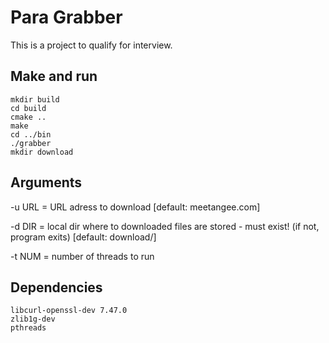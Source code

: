 # Para Grabber

This is a project to qualify for interview.

## Make and run
```shell
mkdir build
cd build
cmake ..
make
cd ../bin
./grabber
mkdir download
```

## Arguments
-u URL = URL adress to download [default: meetangee.com]

-d DIR = local dir where to downloaded files are stored
	 - must exist! (if not, program exits) [default: download/]

-t NUM = number of threads to run

## Dependencies
```
libcurl-openssl-dev 7.47.0
zlib1g-dev
pthreads
```
